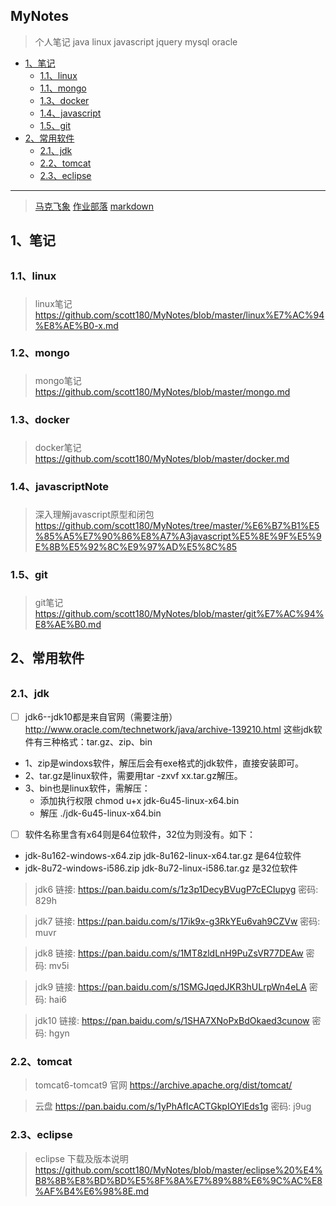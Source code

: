 ## MyNotes
> 个人笔记
java  linux  javascript  jquery  mysql oracle
  
*   [1、笔记](#note)
    *   [1.1、linux](#linuxNote)
    *   [1.1、mongo](#mongoNote)
    *   [1.3、docker](#dockerNote)
    *   [1.4、javascript](#javascriptNote)
    *   [1.5、git](#gitNote)
*   [2、常用软件](#commonSoft)
    *   [2.1、jdk](#jdkSoft)
    *   [2.2、tomcat](#tomcatSoft)
    *   [2.3、eclipse](#eclipse)
    
*****************************************************************

> [马克飞象]( https://maxiang.io )      [作业部落]( https://www.zybuluo.com/mdeditor )    [markdown]( https://jbt.github.io/markdown-editor/ )


## 1、笔记 <h2 id="note"></h2>

###  1.1、linux <h3 id="linuxNote"></h3>
> linux笔记 
https://github.com/scott180/MyNotes/blob/master/linux%E7%AC%94%E8%AE%B0-x.md

###  1.2、mongo <h3 id="mongoNote"></h3>
> mongo笔记 
https://github.com/scott180/MyNotes/blob/master/mongo.md

###  1.3、docker <h3 id="dockerNote"></h3>
> docker笔记 
https://github.com/scott180/MyNotes/blob/master/docker.md

###  1.4、javascriptNote <h3 id="javascriptNote"></h3>
> 深入理解javascript原型和闭包
https://github.com/scott180/MyNotes/tree/master/%E6%B7%B1%E5%85%A5%E7%90%86%E8%A7%A3javascript%E5%8E%9F%E5%9E%8B%E5%92%8C%E9%97%AD%E5%8C%85

###  1.5、git <h3 id="gitNote"></h3>
> git笔记 
https://github.com/scott180/MyNotes/blob/master/git%E7%AC%94%E8%AE%B0.md
	
	
## 2、常用软件 <h2 id="commonSoft"></h2>
<h3 id="jdkSoft"></h3>

### 2.1、jdk 

- [ ] jdk6--jdk10都是来自官网（需要注册）
http://www.oracle.com/technetwork/java/archive-139210.html
这些jdk软件有三种格式：tar.gz、zip、bin
- 1、zip是windoxs软件，解压后会有exe格式的jdk软件，直接安装即可。
- 2、tar.gz是linux软件，需要用tar -zxvf xx.tar.gz解压。
- 3、bin也是linux软件，需解压：
   - 添加执行权限 
    chmod u+x jdk-6u45-linux-x64.bin
   - 解压 
    ./jdk-6u45-linux-x64.bin
    
- [ ] 软件名称里含有x64则是64位软件，32位为则没有。如下：
- jdk-8u162-windows-x64.zip  jdk-8u162-linux-x64.tar.gz  是64位软件
- jdk-8u72-windows-i586.zip jdk-8u72-linux-i586.tar.gz   是32位软件

>  jdk6 链接: https://pan.baidu.com/s/1z3p1DecyBVugP7cECIupyg 密码: 829h

>  jdk7 链接: https://pan.baidu.com/s/17ik9x-g3RkYEu6vah9CZVw 密码: muvr

>  jdk8 链接: https://pan.baidu.com/s/1MT8zldLnH9PuZsVR77DEAw 密码: mv5i

>  jdk9 链接: https://pan.baidu.com/s/1SMGJqedJKR3hULrpWn4eLA 密码: hai6

>  jdk10 链接: https://pan.baidu.com/s/1SHA7XNoPxBdOkaed3cunow 密码: hgyn

<h3 id="tomcatSoft"></h3>

### 2.2、tomcat
> tomcat6-tomcat9 
官网 https://archive.apache.org/dist/tomcat/

>云盘 https://pan.baidu.com/s/1yPhAfIcACTGkpIOYlEds1g 密码: j9ug


<h3 id="eclipse"></h3>

### 2.3、eclipse
> eclipse 下载及版本说明
https://github.com/scott180/MyNotes/blob/master/eclipse%20%E4%B8%8B%E8%BD%BD%E5%8F%8A%E7%89%88%E6%9C%AC%E8%AF%B4%E6%98%8E.md
